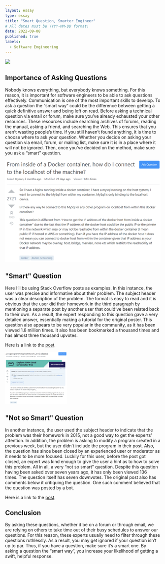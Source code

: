 ```yaml
---
layout: essay
type: essay
title: "Smart Question, Smarter Engineer"
# All dates must be YYYY-MM-DD format!
date: 2022-09-08
published: true
labels:
  - Software Engineering
---
```


<img width="200px" class="rounded float-start pe-4" src="../img/smart/stem.jpg">

## Importance of Asking Questions

Nobody knows everything, but everybody knows something. For this reason, it is important for software engineers to be able to ask questions effectively. Communication is one of the most important skills to develop. To ask a question the “smart way” could be the difference between getting a quick definitive answer and being left on read. Before asking a technical question via email or forum, make sure you’ve already exhausted your other resources. These resources include searching archives of forums, reading the manual, asking a friend, and searching the Web. This ensures that you aren’t wasting people’s time. If you still haven’t found anything, it is time to choose where to ask your question. Whether you decide on asking your question via email, forum, or mailing list, make sure it is in a place where it will not be ignored. Then, once you’ve decided on the method, make sure you ask a “smart” question.

<div class="text-center p-4">
  <img class="img-fluid" src="../img/smart/smartq.png">
</div>

## "Smart" Question

Here I’ll be using Stack Overflow posts as examples. In this instance, the user was precise and informative about their problem. The subject header was a clear description of the problem. The format is easy to read and it is obvious that the user did their homework in the third paragraph by mentioning a separate post by another user that could’ve been related back to their own. As a result, the expert responding to this question gave a very detailed answer, essentially making a tutorial for the original poster. This question also appears to be very popular in the community, as it has been viewed 1.8 million times. It also has been bookmarked a thousand times and has almost three thousand upvotes. 

Here is a link to the [post](https://stackoverflow.com/questions/24319662/from-inside-of-a-docker-container-how-do-i-connect-to-the-localhost-of-the-mach/24326540#24326540).

<img width="200px" class="rounded float-start pe-4" src="../img/smart/notsmartq2.png">

## "Not so Smart" Question

In another instance, the user used the subject header to indicate that the problem was their homework in 2015, not a good way to get the experts’ attention. In addition, the problem is asking to modify a program created in a previous week, but the user didn’t include the program in their post. Also, the question has since been closed by an experienced user or moderator as it needs to be more focused. Luckily for this user, before the post got closed, an expert was kind enough to give the user a hint as to how to solve this problem. All in all, a very “not so smart” question. Despite this question having been asked over seven years ago, it has only been viewed 136 times. The question itself has seven downvotes. The original post also has comments below it critiquing the question. One such comment believed that the question was posted by a bot. 

Here is a link to the [post](https://stackoverflow.com/questions/28268414/java-programming-homework-2015).

## Conclusion

By asking these questions, whether it be on a forum or through email, we are relying on others to take time out of their busy schedules to answer our questions. For this reason, these experts usually need to filter through these questions ruthlessly. As a result, you may get ignored if your question isn’t up to par. Thus, if you have a question, make sure it’s a smart one. By asking a question the “smart way”, you increase your likelihood of getting a swift, helpful response.

